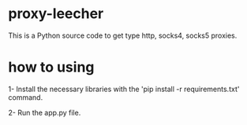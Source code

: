 # proxy-leecher
This is a Python source code to get type http, socks4, socks5 proxies.

# how to using
1- Install the necessary libraries with the 'pip install -r requirements.txt' command.

2- Run the app.py file.

